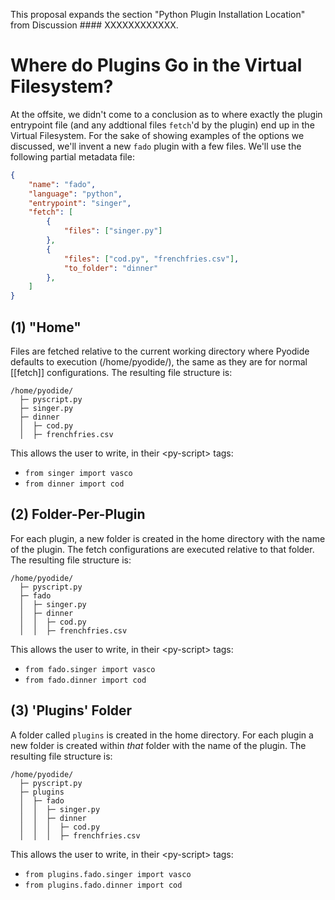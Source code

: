 This proposal expands the section "Python Plugin Installation Location" from Discussion #### XXXXXXXXXXXX.

# Where do Plugins Go in the Virtual Filesystem?

At the offsite, we didn't come to a conclusion as to where exactly the plugin entrypoint file (and any addtional files `fetch`'d by the plugin) end up in the Virtual Filesystem. For the sake of showing examples of the options we discussed, we'll invent a new `fado` plugin with a few files. We'll use the following partial metadata file:

```json
{
    "name": "fado",
    "language": "python",
    "entrypoint": "singer",
    "fetch": [
        {
            "files": ["singer.py"]
        },
        {
            "files": ["cod.py", "frenchfries.csv"],
            "to_folder": "dinner"
        },
    ]
}
```

## (1) "Home"
Files are fetched relative to the current working directory where Pyodide defaults to execution (/home/pyodide/), the same as they are for normal [[fetch]] configurations. The resulting file structure is:

```
/home/pyodide/
  ├─ pyscript.py
  ├─ singer.py
  ├─ dinner
  │  ├─ cod.py
  │  ├─ frenchfries.csv
```

This allows the user to write, in their \<py-script\> tags: 
  - `from singer import vasco`
  - `from dinner import cod`

## (2) Folder-Per-Plugin
For each plugin, a new folder is created in the home directory with the name of the plugin. The fetch configurations are executed relative to that folder. The resulting file structure is:

```
/home/pyodide/
  ├─ pyscript.py
  ├─ fado
  │  ├─ singer.py
  │  ├─ dinner
  │  │  ├─ cod.py
  │  │  ├─ frenchfries.csv
```

This allows the user to write, in their \<py-script\> tags: 
  - `from fado.singer import vasco`
  - `from fado.dinner import cod`

## (3) 'Plugins' Folder
A folder called `plugins` is created in the home directory. For each plugin a new folder is created within _that_ folder with the name of the plugin. The resulting file structure is:

```
/home/pyodide/
  ├─ pyscript.py
  ├─ plugins
  │  ├─ fado
  │  │  ├─ singer.py
  │  │  ├─ dinner
  │  │  │  ├─ cod.py
  │  │  │  ├─ frenchfries.csv
```

This allows the user to write, in their \<py-script\> tags: 
  - `from plugins.fado.singer import vasco`
  - `from plugins.fado.dinner import cod`